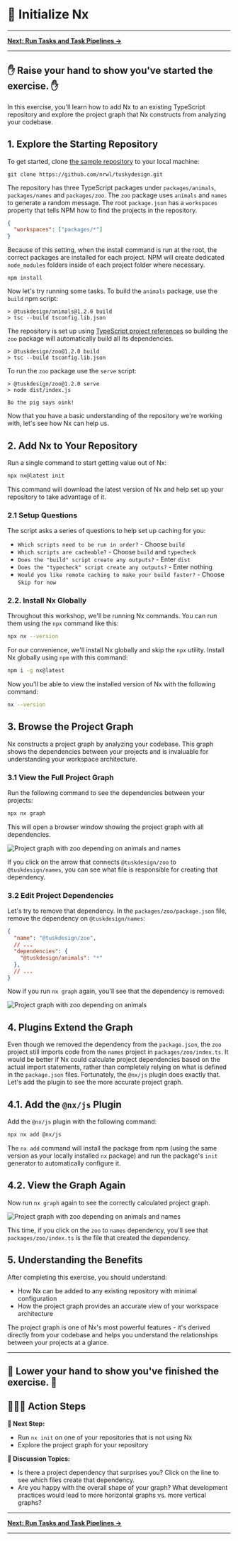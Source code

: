 # 📖 Initialize Nx

---

**[Next: Run Tasks and Task Pipelines →](./02-task-pipelines.md)**

---

✋ Raise your hand to show you've started the exercise. ✋
---

In this exercise, you'll learn how to add Nx to an existing TypeScript repository and explore the project graph that Nx constructs from analyzing your codebase.

## 1. Explore the Starting Repository

To get started, clone [the sample repository](https://github.com/nrwl/tuskydesign/fork) to your local machine:

```shell
git clone https://github.com/nrwl/tuskydesign.git
```

The repository has three TypeScript packages under `packages/animals`, `packages/names` and `packages/zoo`. The `zoo` package uses `animals` and `names` to generate a random message. The root `package.json` has a `workspaces` property that tells NPM how to find the projects in the repository.

```json {% fileName="package.json" %}
{
  "workspaces": ["packages/*"]
}
```

Because of this setting, when the install command is run at the root, the correct packages are installed for each project. NPM will create dedicated `node_modules` folders inside of each project folder where necessary.

```shell
npm install
```

Now let's try running some tasks. To build the `animals` package, use the `build` npm script:

```text {% command="npm run build -w @tuskdesign/animals" path="~/tuskydesigns" %}
> @tuskdesign/animals@1.2.0 build
> tsc --build tsconfig.lib.json
```

The repository is set up using [TypeScript project references](https://www.typescriptlang.org/docs/handbook/project-references.html) so building the `zoo` package will automatically build all its dependencies.

```text {% command="npm run build -w @tuskdesign/zoo" path="~/tuskydesigns" %}
> @tuskdesign/zoo@1.2.0 build
> tsc --build tsconfig.lib.json
```

To run the `zoo` package use the `serve` script:

```text {% command="npm run serve -w @tuskdesign/zoo" path="~/tuskydesigns" %}
> @tuskdesign/zoo@1.2.0 serve
> node dist/index.js

Bo the pig says oink!
```

Now that you have a basic understanding of the repository we're working with, let's see how Nx can help us.

## 2. Add Nx to Your Repository

Run a single command to start getting value out of Nx:

```bash
npx nx@latest init
```

This command will download the latest version of Nx and help set up your repository to take advantage of it.

### 2.1 Setup Questions

The script asks a series of questions to help set up caching for you:

- `Which scripts need to be run in order?` - Choose `build`
- `Which scripts are cacheable?` - Choose `build` and `typecheck`
- `Does the "build" script create any outputs?` - Enter `dist`
- `Does the "typecheck" script create any outputs?` - Enter nothing
- `Would you like remote caching to make your build faster?` - Choose `Skip for now`

### 2.2. Install Nx Globally

Throughout this workshop, we'll be running Nx commands. You can run them using the `npx` command like this:

```bash
npx nx --version
```

For our convenience, we'll install Nx globally and skip the `npx` utility.  Install Nx globally using `npm` with this command:

```bash
npm i -g nx@latest
```

Now you'll be able to view the installed version of Nx with the following command:

```bash
nx --version
```

## 3. Browse the Project Graph

Nx constructs a project graph by analyzing your codebase. This graph shows the dependencies between your projects and is invaluable for understanding your workspace architecture.

### 3.1 View the Full Project Graph

Run the following command to see the dependencies between your projects:

```bash
npx nx graph
```

This will open a browser window showing the project graph with all dependencies.

![Project graph with `zoo` depending on `animals` and `names`](images/intro-nx-graph.png)

If you click on the arrow that connects `@tuskdesign/zoo` to `@tuskdesign/names`, you can see what file is responsible for creating that dependency.

### 3.2 Edit Project Dependencies

Let's try to remove that dependency. In the `packages/zoo/package.json` file, remove the dependency on `@tuskdesign/names`:

```json
{
  "name": "@tuskdesign/zoo",
  // ...
  "dependencies": {
    "@tuskdesign/animals": "*"
  },
  // ...
}
```

Now if you run `nx graph` again, you'll see that the dependency is removed:

![Project graph with `zoo` depending on `animals`](images/intro-separated-nx-graph.png)

## 4. Plugins Extend the Graph

Even though we removed the dependency from the `package.json`, the `zoo` project still imports code from the `names` project in `packages/zoo/index.ts`. It would be better if Nx could calculate project dependencies based on the actual import statements, rather than completely relying on what is defined in the `package.json` files. Fortunately, the `@nx/js` plugin does exactly that. Let's add the plugin to see the more accurate project graph.

## 4.1. Add the `@nx/js` Plugin

Add the `@nx/js` plugin with the following command:

```bash
npx nx add @nx/js
```

The `nx add` command will install the package from npm (using the same version as your locally installed `nx` package) and run the package's `init` generator to automatically configure it.

## 4.2. View the Graph Again

Now run `nx graph` again to see the correctly calculated project graph.

![Project graph with `zoo` depending on `animals` and `names`](images/intro-nx-graph.png)

This time, if you click on the `zoo` to `names` dependency, you'll see that `packages/zoo/index.ts` is the file that created the dependency.

## 5. Understanding the Benefits

After completing this exercise, you should understand:

- How Nx can be added to any existing repository with minimal configuration
- How the project graph provides an accurate view of your workspace architecture

The project graph is one of Nx's most powerful features - it's derived directly from your codebase and helps you understand the relationships between your projects at a glance.

---
👏 Lower your hand to show you've finished the exercise. 👏
---

## 🏃‍♂️‍➡️ Action Steps

**👟 Next Step:**
- Run `nx init` on one of your repositories that is not using Nx
- Explore the project graph for your repository

**🧠 Discussion Topics:**
- Is there a project dependency that surprises you? Click on the line to see which files create that dependency.
- Are you happy with the overall shape of your graph? What development practices would lead to more horizontal graphs vs. more vertical graphs?

---

**[Next: Run Tasks and Task Pipelines →](./02-task-pipelines.md)**

---
